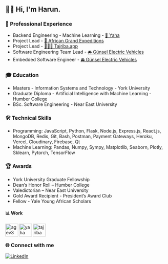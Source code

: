 ## 👋🏾 Hi, I'm Harun.

### 🚀 Professional Experience

- Backend Engineering - Machine Learning - [🍇 Yaha](https://www.orderyaha.com)
- Project Lead - [🐘 African Grand Expeditions](https://www.africangrandexpeditions.com)
- Project Lead - [🏄🏾‍♂️ Tajriba.app](https://www.tajriba.app)
- Software Engineering Team Lead - [🚘 Günsel Electric Vehicles](https://www.gunsel.com.tr/)
- Embedded Software Engineer - [🚘 Günsel Electric Vehicles](https://www.gunsel.com.tr/)

### 🎓 Education

- Masters - Information Systems and Technology - York University
- Graduate Diploma - Artificial Intelligence with Machine Learning - Humber College
- BSc. Software Engineering - Near East University 

### 🛠 Technical Skills

- Programming: JavaScript, Python, Flask, Node.js, Express.js, React.js, MongoDB, Redis, Git, Bash, Postman, Payment Gateways, Heroku, Vercel, Cloudinary, Firebase, Qt
- Machine Learning: Pandas, Numpy, Sympy, Matplotlib, Seaborn, Plotly, Sklearn, Pytorch, TensorFlow

### 🏆 Awards

- York University Graduate Fellowship
- Dean’s Honor Roll – Humber College
- Valedictorian – Near East University
- Gold Award Recipient - President’s Award Club
- Fellow - Yale Young African Scholars

#### 📊 Work

[<img align="left" alt="agev3" width="40px" src="https://i.imgur.com/WBbLELk.png" />][agev3]
[<img align="left" alt="yaha" width="40px" src="https://i.imgur.com/vdDQ8Gl.png" />][yaha]
[<img align="left" alt="tajriba" width="40px" src="https://i.imgur.com/pc6OSjq.png" />][tajriba]


</br>
</br>

### 🌐 Connect with me

[![LinkedIn](https://img.icons8.com/ios-filled/50/000000/linkedin.png)][linkedin]

[linkedin]: https://linkedin.com/in/harunmohamed

[agev3]: https://www.africangrandexpeditions.com
[tajriba]: https://www.tajriba.app
[yaha]: https://www.orderyaha.com
